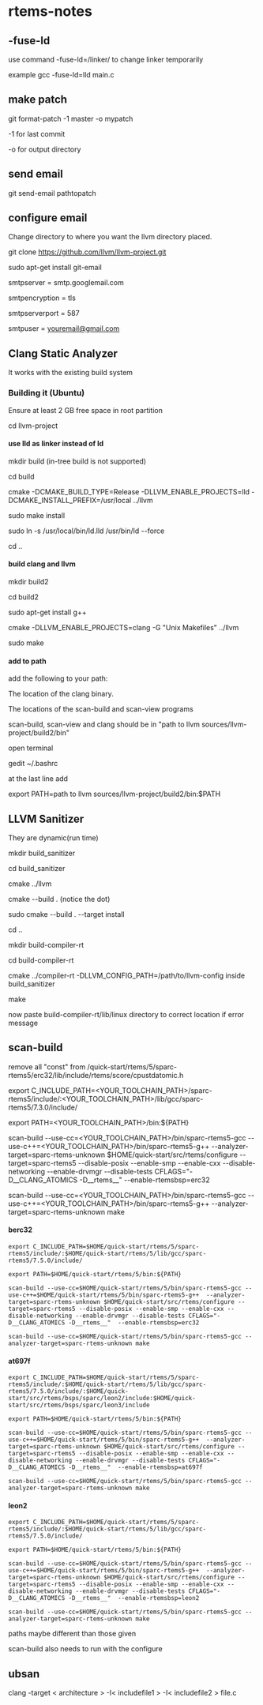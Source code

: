 # rtems-notes

## -fuse-ld

use command -fuse-ld=/linker/ to change linker temporarily

example gcc -fuse-ld=lld main.c

## make patch

git format-patch -1 master -o mypatch

-1 for last commit

-o for output directory


## send email
git send-email pathtopatch

## configure email

Change directory to where you want the llvm directory placed.

git clone https://github.com/llvm/llvm-project.git

sudo apt-get install git-email

smtpserver = smtp.googlemail.com
    
smtpencryption = tls
    
smtpserverport = 587
    
smtpuser = youremail@gmail.com

## Clang Static Analyzer

It works with the existing build system

### Building it (Ubuntu)

Ensure at least 2 GB free space in root partition

cd llvm-project

#### use lld as linker instead of ld

mkdir build (in-tree build is not supported)

cd build

cmake -DCMAKE_BUILD_TYPE=Release -DLLVM_ENABLE_PROJECTS=lld -DCMAKE_INSTALL_PREFIX=/usr/local ../llvm

sudo make install

sudo ln -s /usr/local/bin/ld.lld /usr/bin/ld --force

cd ..

#### build clang and llvm 

mkdir build2

cd build2

sudo apt-get install g++

cmake -DLLVM_ENABLE_PROJECTS=clang -G "Unix Makefiles" ../llvm

sudo make


#### add to path
add the following to your path:

The location of the clang binary.

The locations of the scan-build and scan-view programs

scan-build, scan-view and clang should be in "path to llvm sources/llvm-project/build2/bin" 
    
open terminal

gedit ~/.bashrc

at the last line add

export PATH=path to llvm sources/llvm-project/build2/bin:$PATH

## LLVM Sanitizer

They are dynamic(run time)

mkdir build_sanitizer

cd build_sanitizer

cmake ../llvm

cmake --build .   (notice the dot)

sudo cmake --build . --target install

cd ..

mkdir build-compiler-rt

cd build-compiler-rt

cmake ../compiler-rt -DLLVM_CONFIG_PATH=/path/to/llvm-config inside build_sanitizer

make

now paste build-compiler-rt/lib/linux directory to correct location if error message

## scan-build

remove all "const" from /quick-start/rtems/5/sparc-rtems5/erc32/lib/include/rtems/score/cpustdatomic.h

export C_INCLUDE_PATH=<YOUR_TOOLCHAIN_PATH>/sparc-rtems5/include/:<YOUR_TOOLCHAIN_PATH>/lib/gcc/sparc-rtems5/7.3.0/include/

export PATH=<YOUR_TOOLCHAIN_PATH>/bin:${PATH}

scan-build --use-cc=<YOUR_TOOLCHAIN_PATH>/bin/sparc-rtems5-gcc --use-c++=<YOUR_TOOLCHAIN_PATH>/bin/sparc-rtems5-g++ --analyzer-target=sparc-rtems-unknown $HOME/quick-start/src/rtems/configure --target=sparc-rtems5 --disable-posix --enable-smp --enable-cxx --disable-networking --enable-drvmgr --disable-tests CFLAGS="-D__CLANG_ATOMICS -D__rtems__"  --enable-rtemsbsp=erc32

scan-build --use-cc=<YOUR_TOOLCHAIN_PATH>/bin/sparc-rtems5-gcc --use-c++=<YOUR_TOOLCHAIN_PATH>/bin/sparc-rtems5-g++ --analyzer-target=sparc-rtems-unknown make


#### berc32

```
export C_INCLUDE_PATH=$HOME/quick-start/rtems/5/sparc-rtems5/include/:$HOME/quick-start/rtems/5/lib/gcc/sparc-rtems5/7.5.0/include/

export PATH=$HOME/quick-start/rtems/5/bin:${PATH}

scan-build --use-cc=$HOME/quick-start/rtems/5/bin/sparc-rtems5-gcc --use-c++=$HOME/quick-start/rtems/5/bin/sparc-rtems5-g++  --analyzer-target=sparc-rtems-unknown $HOME/quick-start/src/rtems/configure --target=sparc-rtems5 --disable-posix --enable-smp --enable-cxx --disable-networking --enable-drvmgr --disable-tests CFLAGS="-D__CLANG_ATOMICS -D__rtems__"  --enable-rtemsbsp=erc32

scan-build --use-cc=$HOME/quick-start/rtems/5/bin/sparc-rtems5-gcc --analyzer-target=sparc-rtems-unknown make

```

#### at697f

```
export C_INCLUDE_PATH=$HOME/quick-start/rtems/5/sparc-rtems5/include/:$HOME/quick-start/rtems/5/lib/gcc/sparc-rtems5/7.5.0/include/:$HOME/quick-start/src/rtems/bsps/sparc/leon2/include:$HOME/quick-start/src/rtems/bsps/sparc/leon3/include

export PATH=$HOME/quick-start/rtems/5/bin:${PATH}

scan-build --use-cc=$HOME/quick-start/rtems/5/bin/sparc-rtems5-gcc --use-c++=$HOME/quick-start/rtems/5/bin/sparc-rtems5-g++  --analyzer-target=sparc-rtems-unknown $HOME/quick-start/src/rtems/configure --target=sparc-rtems5 --disable-posix --enable-smp --enable-cxx --disable-networking --enable-drvmgr --disable-tests CFLAGS="-D__CLANG_ATOMICS -D__rtems__"  --enable-rtemsbsp=at697f

scan-build --use-cc=$HOME/quick-start/rtems/5/bin/sparc-rtems5-gcc --analyzer-target=sparc-rtems-unknown make

```

#### leon2

```
export C_INCLUDE_PATH=$HOME/quick-start/rtems/5/sparc-rtems5/include/:$HOME/quick-start/rtems/5/lib/gcc/sparc-rtems5/7.5.0/include/

export PATH=$HOME/quick-start/rtems/5/bin:${PATH}

scan-build --use-cc=$HOME/quick-start/rtems/5/bin/sparc-rtems5-gcc --use-c++=$HOME/quick-start/rtems/5/bin/sparc-rtems5-g++  --analyzer-target=sparc-rtems-unknown $HOME/quick-start/src/rtems/configure --target=sparc-rtems5 --disable-posix --enable-smp --enable-cxx --disable-networking --enable-drvmgr --disable-tests CFLAGS="-D__CLANG_ATOMICS -D__rtems__"  --enable-rtemsbsp=leon2

scan-build --use-cc=$HOME/quick-start/rtems/5/bin/sparc-rtems5-gcc --analyzer-target=sparc-rtems-unknown make
```
paths maybe different than those given

scan-build also needs to run with the configure 

## ubsan

clang -target < architecture > -I< includefile1 > -I< includefile2 > file.c
